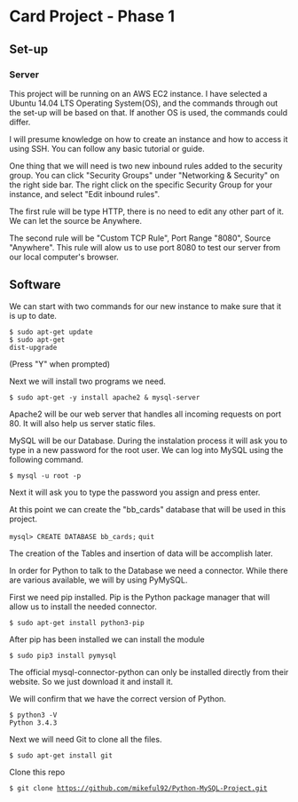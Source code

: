 # Card Project - Phase 1

## Set-up

### Server

This project will be running on an AWS EC2 instance. I have selected a Ubuntu 14.04 LTS Operating System(OS), and the commands through out the set-up will be based on that. If another OS is used, the commands could differ.

I will presume knowledge on how to create an instance and how to access it using SSH. You can follow any basic tutorial or guide.

One thing that we will need is two new inbound rules added to the security group. You can click "Security Groups" under "Networking & Security" on the right side bar. The right click on the specific Security Group for your instance, and select "Edit inbound rules".

The first rule will be type HTTP, there is no need to edit any other part of it. We can let the source be Anywhere.

The second rule will be "Custom TCP Rule", Port Range "8080", Source "Anywhere". This rule will alow us to use port 8080 to test our server from our local computer's browser.

## Software

We can start with two commands for our new instance to make sure that it is up to date.

<code>$ sudo apt-get update</code><br />
<code>$ sudo apt-get dist-upgrade</code>

(Press "Y" when prompted)

Next we will install two programs we need.

<code>$ sudo apt-get -y install apache2 & mysql-server</code>

Apache2 will be our web server that handles all incoming requests on port 80. It will also help us server static files. 

MySQL will be our Database. During the instalation process it will ask you to type in a new password for the root user. 
We can log into MySQL using the following command.

<code>$ mysql -u root -p</code>

Next it will ask you to type the password you assign and press enter.

At this point we can create the "bb_cards" database that will be used in this project.

<code>mysql> CREATE DATABASE bb_cards;</code>
<code>quit</code>

The creation of the Tables and insertion of data will be accomplish later.

In order for Python to talk to the Database we need a connector. While there are various available, we will by using PyMySQL.

First we need pip installed. Pip is the Python package manager that will allow us to install the needed connector.

<code>$ sudo apt-get install python3-pip</code>

After pip has been installed we can install the module

<code>$ sudo pip3 install pymysql</code>

The official mysql-connector-python can only be installed directly from their website. So we just download it and install it.

We will confirm that we have the correct version of Python.

<code>$ python3 -V</code><br />
<code>Python 3.4.3</code>

Next we will need Git to clone all the files.

<code>$ sudo apt-get install git</code>

Clone this repo

<code>$ git clone https://github.com/mikeful92/Python-MySQL-Project.git</code>





